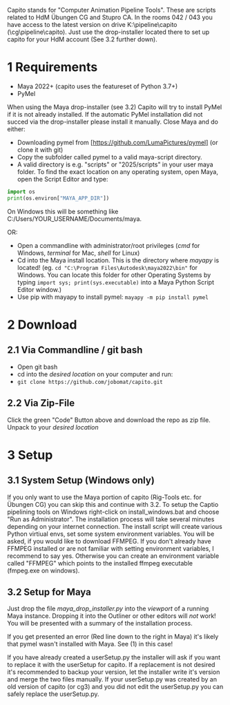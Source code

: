 Capito stands for "Computer Animation Pipeline Tools". These are scripts related to HdM Übungen CG and Stupro CA.
In the rooms 042 / 043 you have access to the latest version on drive K:\pipeline\capito (\\cg\pipeline\capito). Just use the drop-installer located there to set up capito for your HdM account (See 3.2 further down). 

# 1 Requirements
+ Maya 2022+ (capito uses the featureset of Python 3.7+)
+ PyMel

When using the Maya drop-installer (see 3.2) Capito will try to install PyMel if it is not already installed. If the automatic PyMel installation did not succed via the drop-installer please install it manually. Close Maya and do either:

+ Downloading pymel from [https://github.com/LumaPictures/pymel] (or clone it with git)
+ Copy the subfolder called pymel to a valid maya-script directory.
+ A valid directory is e.g. "scripts" or "2025/scripts" in your user maya folder. To find the exact location on any operating system, open Maya, open the Script Editor and type:
```python
import os
print(os.environ["MAYA_APP_DIR"])
```
On Windows this will be something like C:/Users/YOUR_USERNAME/Documents/maya. 

OR:

+ Open a commandline with administrator/root privileges (*cmd* for Windows, *terminal* for Mac, *shell* for Linux)
+ Cd into the Maya install location. This is the directory where *mayapy* is located! (eg. ```cd "C:\Program Files\Autodesk\maya2022\bin"``` for Windows. You can locate this folder for other Operating Systems by typing ```import sys; print(sys.executable)``` into a Maya Python Script Editor window.)
+ Use pip with mayapy to install pymel: ```mayapy -m pip install pymel```

# 2 Download

## 2.1 Via Commandline / git bash
+ Open git bash
+ cd into the *desired location* on your computer and run:
+ ```git clone https://github.com/jobomat/capito.git```

## 2.2 Via Zip-File
Click the green "Code" Button above and download the repo as zip file. Unpack to your *desired location*

# 3 Setup

## 3.1 System Setup (Windows only)
If you only want to use the Maya portion of capito (Rig-Tools etc. for Übungen CG) you can skip this and continue with 3.2. To setup the Captio pipelining tools on Windows right-click on install_windows.bat and choose "Run as Administrator". The installation process will take several minutes depending on your internet connection. The install script will create various Python virtiual envs, set some system environment variables. You will be asked, if you would like to download FFMPEG. If you don't already have FFMPEG installed or are not familiar with setting environment variables, I recommend to say yes. Otherwise you can create an environment variable called "FFMPEG" which points to the installed ffmpeg executable (fmpeg.exe on windows).

## 3.2 Setup for Maya
Just drop the file *maya_drop_installer.py* into the *viewport* of a running Maya instance. Dropping it into the Outliner or other editors will *not* work! You will be presented with a summary of the installation process. 

If you get presented an error (Red line down to the right in Maya) it's likely that pymel wasn't installed with Maya. See (1) in this case!

If you have already created a userSetup.py the installer will ask if you want to replace it with the userSetup for capito. If a replacement is not desired it's recommended to backup your version, let the installer write it's version and merge the two files manually. If your userSetup.py was created by an old version of capito (or cg3) and you did not edit the userSetup.py you can safely replace the userSetup.py.
